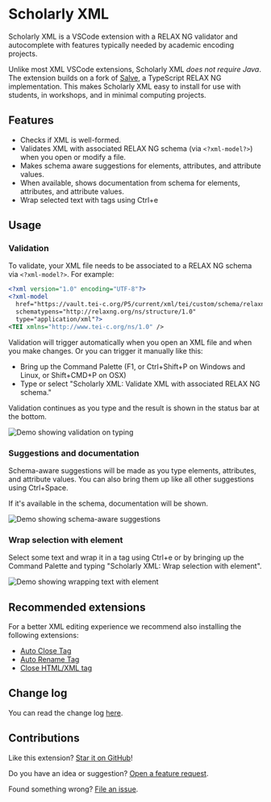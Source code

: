 # Scholarly XML

Scholarly XML is a VSCode extension with a RELAX NG validator and autocomplete with features typically needed by academic encoding projects.

Unlike most XML VSCode extensions, Scholarly XML _does not require Java_. The extension builds on a fork of [Salve](https://github.com/mangalam-research/salve), a TypeScript RELAX NG implementation. This makes Scholarly XML easy to install for use with students, in workshops, and in minimal computing projects.

## Features

* Checks if XML is well-formed.
* Validates XML with associated RELAX NG schema (via `<?xml-model?>`) when you open or modify a file.
* Makes schema aware suggestions for elements, attributes, and attribute values.
* When available, shows documentation from schema for elements, attributes, and attribute values.
* Wrap selected text with tags using Ctrl+e

## Usage

### Validation

To validate, your XML file needs to be associated to a RELAX NG schema via `<?xml-model?>`. For example:

```xml
<?xml version="1.0" encoding="UTF-8"?>
<?xml-model
  href="https://vault.tei-c.org/P5/current/xml/tei/custom/schema/relaxng/tei_all.rng"
  schematypens="http://relaxng.org/ns/structure/1.0"
  type="application/xml"?>
<TEI xmlns="http://www.tei-c.org/ns/1.0" />
```

Validation will trigger automatically when you open an XML file and when you make changes. Or you can trigger it manually like this:

* Bring up the Command Palette (F1, or Ctrl+Shift+P on Windows and Linux, or Shift+CMD+P on OSX)
* Type or select "Scholarly XML: Validate XML with associated RELAX NG schema."

Validation continues as you type and the result is shown in the status bar at the bottom.

![Demo showing validation on typing](https://github.com/raffazizzi/vscode-sxml/raw/main/images/rm-validate.gif)

### Suggestions and documentation

Schema-aware suggestions will be made as you type elements, attributes, and attribute values. You can also bring them up like all other suggestions using Ctrl+Space.

If it's available in the schema, documentation will be shown.

![Demo showing schema-aware suggestions](https://github.com/raffazizzi/vscode-sxml/raw/main/images/rm-suggestions.gif)

### Wrap selection with element

Select some text and wrap it in a tag using Ctrl+e or by bringing up the Command Palette and typing "Scholarly XML: Wrap selection with element".

![Demo showing wrapping text with element](https://github.com/raffazizzi/vscode-sxml/raw/main/images/rm-wrap.gif)

## Recommended extensions

For a better XML editing experience we recommend also installing the following extensions:

* [Auto Close Tag](https://marketplace.visualstudio.com/items?itemName=formulahendry.auto-close-tag)
* [Auto Rename Tag](https://marketplace.visualstudio.com/items?itemName=formulahendry.auto-rename-tag)
* [Close HTML/XML tag](https://marketplace.visualstudio.com/items?itemName=Compulim.compulim-vscode-closetag)

## Change log

You can read the change log [here](https://github.com/raffazizzi/vscode-sxml/blob/master/CHANGELOG.md).

## Contributions

Like this extension? [Star it on GitHub](https://github.com/raffazizzi/vscode-sxml/stargazers)!

Do you have an idea or suggestion? [Open a feature request](https://github.com/raffazizzi/vscode-sxml/issues).

Found something wrong? [File an issue](https://github.com/raffazizzi/vscode-sxml/issues).
